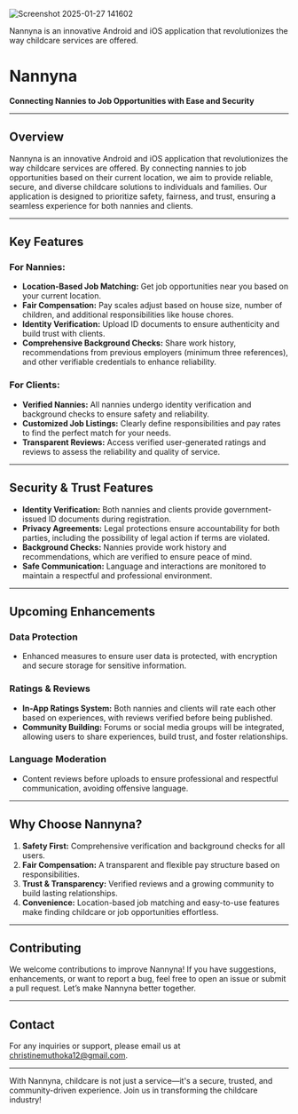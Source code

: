 ![Screenshot 2025-01-27 141602](https://github.com/user-attachments/assets/eb7637ab-2e19-4beb-ab20-12748a4124f6)


Nannyna is an innovative Android and iOS application that revolutionizes the way childcare services are offered.  

# Nannyna

**Connecting Nannies to Job Opportunities with Ease and Security**

---

## Overview

Nannyna is an innovative Android and iOS application that revolutionizes the way childcare services are offered. By connecting nannies to job opportunities based on their current location, we aim to provide reliable, secure, and diverse childcare solutions to individuals and families. Our application is designed to prioritize safety, fairness, and trust, ensuring a seamless experience for both nannies and clients.

---

## Key Features

### **For Nannies:**
- **Location-Based Job Matching:** Get job opportunities near you based on your current location.
- **Fair Compensation:** Pay scales adjust based on house size, number of children, and additional responsibilities like house chores.
- **Identity Verification:** Upload ID documents to ensure authenticity and build trust with clients.
- **Comprehensive Background Checks:** Share work history, recommendations from previous employers (minimum three references), and other verifiable credentials to enhance reliability.

### **For Clients:**
- **Verified Nannies:** All nannies undergo identity verification and background checks to ensure safety and reliability.
- **Customized Job Listings:** Clearly define responsibilities and pay rates to find the perfect match for your needs.
- **Transparent Reviews:** Access verified user-generated ratings and reviews to assess the reliability and quality of service.

---

## Security & Trust Features

- **Identity Verification:** Both nannies and clients provide government-issued ID documents during registration.
- **Privacy Agreements:** Legal protections ensure accountability for both parties, including the possibility of legal action if terms are violated.
- **Background Checks:** Nannies provide work history and recommendations, which are verified to ensure peace of mind.
- **Safe Communication:** Language and interactions are monitored to maintain a respectful and professional environment.

---

## Upcoming Enhancements

### **Data Protection**
- Enhanced measures to ensure user data is protected, with encryption and secure storage for sensitive information.

### **Ratings & Reviews**
- **In-App Ratings System:** Both nannies and clients will rate each other based on experiences, with reviews verified before being published.
- **Community Building:** Forums or social media groups will be integrated, allowing users to share experiences, build trust, and foster relationships.

### **Language Moderation**
- Content reviews before uploads to ensure professional and respectful communication, avoiding offensive language.

---

## Why Choose Nannyna?

1. **Safety First:** Comprehensive verification and background checks for all users.
2. **Fair Compensation:** A transparent and flexible pay structure based on responsibilities.
3. **Trust & Transparency:** Verified reviews and a growing community to build lasting relationships.
4. **Convenience:** Location-based job matching and easy-to-use features make finding childcare or job opportunities effortless.

---

## Contributing

We welcome contributions to improve Nannyna! If you have suggestions, enhancements, or want to report a bug, feel free to open an issue or submit a pull request. Let’s make Nannyna better together.

---

## Contact

For any inquiries or support, please email us at christinemuthoka12@gmail.com.

---

With Nannyna, childcare is not just a service—it's a secure, trusted, and community-driven experience. Join us in transforming the childcare industry!

